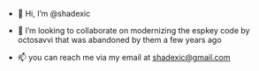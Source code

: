 - 👋 Hi, I’m @shadexic

- 💞️ I’m looking to collaborate on modernizing the espkey code by octosavvi that was abandoned by them a few years ago
- 📫 you can reach me via my email at shadexic@gmail.com 

<!---
shadexic/shadexic is a ✨ special ✨ repository because its `README.md` (this file) appears on your GitHub profile.
You can click the Preview link to take a look at your changes.
--->
